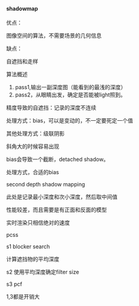 #### shadowmap

优点：

图像空间的算法，不需要场景的几何信息

缺点：

自遮挡和走样

算法概述

1. pass1,输出一副深度图（能看到的最浅的深度）
2. pass2，从眼睛出发，确定是否能被light照到。



精度导致的自遮挡：记录的深度不连续

处理方式：bias，可以是变动的，不一定要死定一个值

其他处理方式：级联阴影

斜角大的时候容易出现

bias会导致一个截断，detached shadow。

处理方式，合适的bias



second depth shadow mapping

此处是记录最小深度和次小深度，然后取中间值

性能较差，而且需要是有正面和反面的模型



实时渲染只相信绝对的速度



pcss

s1 blocker search

计算遮挡物的平均深度

s2 使用平均深度确定filter size

s3 pcf

1,3都是开销大



